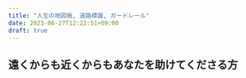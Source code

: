 ```yaml
---
title: "人生の地図帳, 道路標識, ガードレール"
date: 2023-06-27T12:22:51+09:00
draft: true
---
```


## 遠くからも近くからもあなたを助けてくださる方
